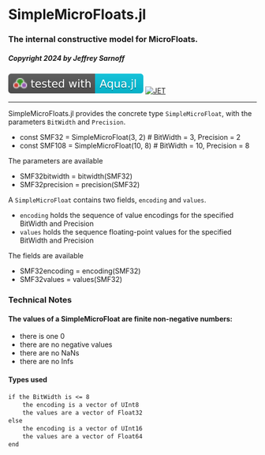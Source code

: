 # SimpleMicroFloats.jl
### The internal constructive model for MicroFloats.
##### Copyright 2024 by Jeffrey Sarnoff

[![Aqua QA](https://raw.githubusercontent.com/JuliaTesting/Aqua.jl/master/badge.svg)](https://github.com/JuliaTesting/Aqua.jl)  [![JET](https://img.shields.io/badge/%F0%9F%9B%A9%EF%B8%8F_tested_with-JET.jl-233f9a)](https://github.com/aviatesk/JET.jl)

----

SimpleMicroFloats.jl provides the concrete type `SimpleMicroFloat`, with the parameters `BitWidth` and `Precision`.
- const SMF32 = SimpleMicroFloat(3, 2) # BitWidth = 3, Precision = 2
- const SMF108 = SimpleMicroFloat(10, 8) # BitWidth = 10, Precision = 8

The parameters are available
- SMF32bitwidth = bitwidth(SMF32)
- SMF32precision = precision(SMF32)

A `SimpleMicroFloat` contains two fields, `encoding` and `values`.
- `encoding` holds the sequence of value encodings for the specified BitWidth and Precision
- `values` holds the sequence floating-point values  for the specified BitWidth and Precision

The fields are available
- SMF32encoding = encoding(SMF32)
- SMF32values = values(SMF32)

### Technical Notes

#### The values of a SimpleMicroFloat are finite non-negative numbers:
- there is one 0
- there are no negative values
- there are no NaNs
- there are no Infs

#### Types used
```
if the BitWidth is <= 8
    the encoding is a vector of UInt8
    the values are a vector of Float32
else
    the encoding is a vector of UInt16
    the values are a vector of Float64
end
```
